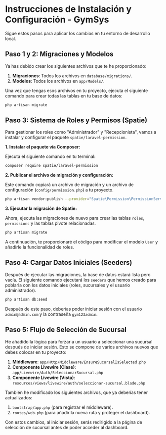 # Instrucciones de Instalación y Configuración - GymSys

Sigue estos pasos para aplicar los cambios en tu entorno de desarrollo local.

## Paso 1 y 2: Migraciones y Modelos

Ya has debido crear los siguientes archivos que te he proporcionado:

1.  **Migraciones**: Todos los archivos en `database/migrations/`.
2.  **Modelos**: Todos los archivos en `app/Models/`.

Una vez que tengas esos archivos en tu proyecto, ejecuta el siguiente comando para crear todas las tablas en tu base de datos:

```bash
php artisan migrate
```

## Paso 3: Sistema de Roles y Permisos (Spatie)

Para gestionar los roles como "Administrador" y "Recepcionista", vamos a instalar y configurar el paquete `spatie/laravel-permission`.

**1. Instalar el paquete vía Composer:**

Ejecuta el siguiente comando en tu terminal:
```bash
composer require spatie/laravel-permission
```

**2. Publicar el archivo de migración y configuración:**

Este comando copiará un archivo de migración y un archivo de configuración (`config/permission.php`) a tu proyecto.
```bash
php artisan vendor:publish --provider="Spatie\Permission\PermissionServiceProvider"
```

**3. Ejecutar la migración de Spatie:**

Ahora, ejecuta las migraciones de nuevo para crear las tablas `roles`, `permissions` y las tablas pivote relacionadas.
```bash
php artisan migrate
```

A continuación, te proporcionaré el código para modificar el modelo `User` y añadirle la funcionalidad de roles.

## Paso 4: Cargar Datos Iniciales (Seeders)

Después de ejecutar las migraciones, la base de datos estará lista pero vacía. El siguiente comando ejecutará los `seeders` que hemos creado para poblarla con los datos iniciales (roles, sucursales y el usuario administrador).

```bash
php artisan db:seed
```

Después de este paso, deberías poder iniciar sesión con el usuario `admin@admin.com` y la contraseña `gym123admin`.

## Paso 5: Flujo de Selección de Sucursal

He añadido la lógica para forzar a un usuario a seleccionar una sucursal después de iniciar sesión. Esto se compone de varios archivos nuevos que debes colocar en tu proyecto:

1.  **Middleware**: `app/Http/Middleware/EnsureSucursalIsSelected.php`
2.  **Componente Livewire (Clase)**: `app/Livewire/Auth/SeleccionarSucursal.php`
3.  **Componente Livewire (Vista)**: `resources/views/livewire/auth/seleccionar-sucursal.blade.php`

También he modificado los siguientes archivos, que ya deberías tener actualizados:

1.  `bootstrap/app.php` (para registrar el middleware).
2.  `routes/web.php` (para añadir la nueva ruta y proteger el dashboard).

Con estos cambios, al iniciar sesión, serás redirigido a la página de selección de sucursal antes de poder acceder al dashboard.
